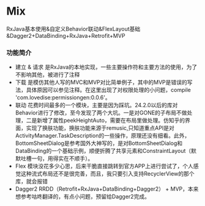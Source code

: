 # Mix
RxJava基本使用&amp;自定义Behavior联动&amp;FlexLayout基础&amp;Dagger2+DataBinding+RxJava+Retrofit+MVP
### 功能简介
* 建立 & 请求 是RxJava的本地实现，一些主要操作符和主要方法的使用，为了不影响其他，被进行了注释
* 下载 是模仿其他人写的MVC和MVP对比简单例子，其中的MVP是错误的写法，具体原因可以参见注释。在这里出现了对权限处理的小问题，compile 'com.lovedise:permissiongen:0.0.6'。
* 联动 花费时间最多的一个模块，主要是因为踩坑。24.2.0以后的库对Behavior进行了修改，至今发现了两个大坑。一是对GONE的子布局不做处理，二是新增了属性peekHeightAuto，需要在布局里做处理。仿知乎的界面，实现了换肤功能，换肤功能来源于remusic,只知道重点API是对ActivityManager.TaskDescription的一些操作，原理还没有细看。此外，BottomSheetDialog是参考国外大神写的，是对BottomSheetDialog和DataBinding的一个基础示例，顺便折腾了共享元素和ConstraintLayout（默默吐槽一句，用得实在不顺手）。
* Flex 模块没花多少心思，后来干脆直接跳转到官方APP上进行尝试了，个人感觉这种流式布局还不是很完善，而且，我只要引入支持RecyclerView的那个库，就会报错
* Dagger2 RRDD（Retrofit+RxJava+DataBinding+Dagger2） + MVP，本来想参考咕咚翻译的，有点小问题，预留给Dagger2完成。

